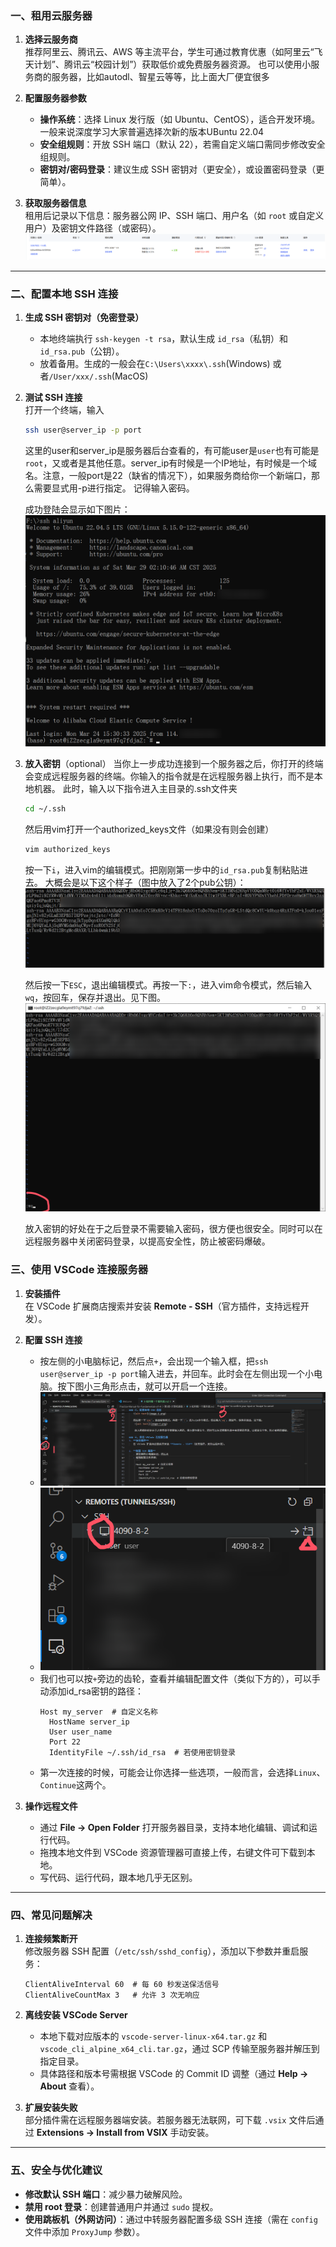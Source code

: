 ### 一、租用云服务器
1. **选择云服务商**  
   推荐阿里云、腾讯云、AWS 等主流平台，学生可通过教育优惠（如阿里云“飞天计划”、腾讯云“校园计划”）获取低价或免费服务器资源。
   也可以使用小服务商的服务器，比如autodl、智星云等等，比上面大厂便宜很多

2. **配置服务器参数**  
   - **操作系统**：选择 Linux 发行版（如 Ubuntu、CentOS），适合开发环境。一般来说深度学习大家普遍选择次新的版本UBuntu 22.04
   - **安全组规则**：开放 SSH 端口（默认 22），若需自定义端口需同步修改安全组规则。
   - **密钥对/密码登录**：建议生成 SSH 密钥对（更安全），或设置密码登录（更简单）。

3. **获取服务器信息**  
   租用后记录以下信息：服务器公网 IP、SSH 端口、用户名（如 `root` 或自定义用户）及密钥文件路径（或密码）。
   ![alt text](image-10.png)

---

### 二、配置本地 SSH 连接
1. **生成 SSH 密钥对（免密登录）**  
   - 本地终端执行 `ssh-keygen -t rsa`，默认生成 `id_rsa`（私钥）和 `id_rsa.pub`（公钥）。
   - 放着备用。生成的一般会在`C:\Users\xxxx\.ssh`(Windows) 或者`/User/xxx/.ssh`(MacOS)

2. **测试 SSH 连接**  
   打开一个终端，输入
   ```bash
   ssh user@server_ip -p port
   ```
   这里的user和server_ip是服务器后台查看的，有可能user是`user`也有可能是`root`，又或者是其他任意。server_ip有时候是一个IP地址，有时候是一个域名。注意，一般port是22（缺省的情况下），如果服务商给你一个新端口，那么需要显式用-p进行指定。
   记得输入密码。

   成功登陆会显示如下图片：
   ![alt text](image-5.png)
3. **放入密钥**（optional）
   当你上一步成功连接到一个服务器之后，你打开的终端会变成远程服务器的终端。你输入的指令就是在远程服务器上执行，而不是本地机器。
   此时，输入以下指令进入主目录的.ssh文件夹
   ```bash
   cd ~/.ssh
   ```
   然后用vim打开一个authorized_keys文件（如果没有则会创建）
   ```bash
   vim authorized_keys
   ```

   按一下`i`，进入vim的编辑模式。把刚刚第一步中的`id_rsa.pub`复制粘贴进去。
   大概会是以下这个样子（图中放入了2个pub公钥）：
   ![alt text](image-6.png)

   然后按一下`ESC`，退出编辑模式。再按一下`:`，进入vim命令模式，然后输入`wq`，按回车，保存并退出。见下图。
    ![alt text](image-7.png)

    放入密钥的好处在于之后登录不需要输入密码，很方便也很安全。同时可以在远程服务器中关闭密码登录，以提高安全性，防止被密码爆破。

### 三、使用 VSCode 连接服务器
1. **安装插件**  
   在 VSCode 扩展商店搜索并安装 **Remote - SSH**（官方插件，支持远程开发）。

2. **配置 SSH 连接**  
   - 按左侧的小电脑标记，然后点`+`，会出现一个输入框，把`ssh user@server_ip -p port`输入进去，并回车。此时会在左侧出现一个小电脑。按下图小三角形点击，就可以开启一个连接。
   - ![alt text](image-8.png)
   - ![alt text](image-9.png)
   - 我们也可以按`+`旁边的齿轮，查看并编辑配置文件（类似下方的），可以手动添加id_rsa密钥的路径：  
     ```
     Host my_server  # 自定义名称
       HostName server_ip
       User user_name
       Port 22
       IdentityFile ~/.ssh/id_rsa  # 若使用密钥登录
     ```
   - 第一次连接的时候，可能会让你选择一些选项，一般而言，会选择`Linux`、`Continue`这两个。


3. **操作远程文件**  
   - 通过 **File → Open Folder** 打开服务器目录，支持本地化编辑、调试和运行代码。
   - 拖拽本地文件到 VSCode 资源管理器可直接上传，右键文件可下载到本地。
   - 写代码、运行代码，跟本地几乎无区别。

---

### 四、常见问题解决
1. **连接频繁断开**  
   修改服务器 SSH 配置（`/etc/ssh/sshd_config`），添加以下参数并重启服务：  
   ```
   ClientAliveInterval 60  # 每 60 秒发送保活信号
   ClientAliveCountMax 3   # 允许 3 次无响应
   ```

2. **离线安装 VSCode Server**  
   - 本地下载对应版本的 `vscode-server-linux-x64.tar.gz` 和 `vscode_cli_alpine_x64_cli.tar.gz`，通过 SCP 传输至服务器并解压到指定目录。
   - 具体路径和版本号需根据 VSCode 的 Commit ID 调整（通过 **Help → About** 查看）。

3. **扩展安装失败**  
   部分插件需在远程服务器端安装。若服务器无法联网，可下载 `.vsix` 文件后通过 **Extensions → Install from VSIX** 手动安装。

---

### 五、安全与优化建议
- **修改默认 SSH 端口**：减少暴力破解风险。
- **禁用 root 登录**：创建普通用户并通过 `sudo` 提权。
- **使用跳板机（外网访问）**：通过中转服务器配置多级 SSH 连接（需在 `config` 文件中添加 `ProxyJump` 参数）。
  